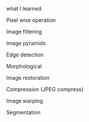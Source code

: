 what I learned

Pixel wise operation

Image filtering

Image pyramids

Edge detection

Morphological

Image restoration

Compression (JPEG compress)

Image warping

Segmentation
